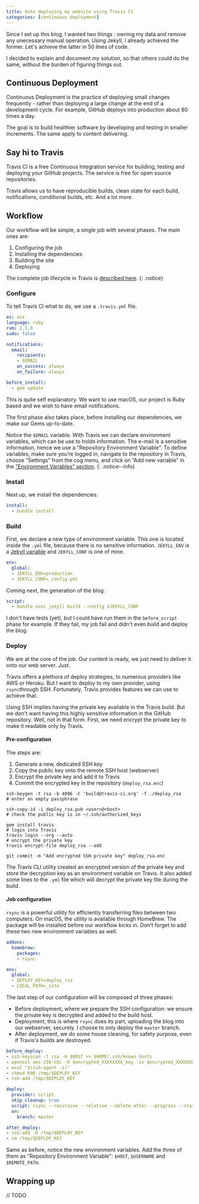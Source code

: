 ```yaml
---
title: Auto deploying my website using Travis CI
categories: [continuous deployment]
---
```


Since I set up this blog, I wanted two things : owning my data and remove any unecessary manual operation. Using Jekyll, I already achieved the former. Let's achieve the latter in 50 lines of code.

I decided to explain and document my solution, so that others could do the same, without the burden of figuring things out. 

## Continuous Deployment

Continuous Deployment is the practice of deploying small changes frequently - rather than deploying a large change at the end of a development cycle. For example, GitHub deploys into production about 80 times a day.

The goal is to build healthier software by developing and testing in smaller increments. The same apply to content delivering.

## Say hi to Travis

Travis CI is a free Continuous Integration service for building, testing and deploying your GitHub projects. The service is free for open source repositories.

Travis allows us to have reproducible builds, clean state for each build, notifications, conditional builds, etc. And a lot more.

## Workflow

Our workflow will be simple, a single job with several phases. The main ones are:

1. Configuring the job
2. Installing the dependencies
3. Building the site
4. Deploying

The complete job lifecycle in Travis is [described here](https://docs.travis-ci.com/user/job-lifecycle#the-job-lifecycle).
{: .notice}

### Configure

To tell Travis CI what to do, we use a `.travis.yml` file. 

```yaml
os: osx
language: ruby
rvm: 2.5.0
sudo: false

notifications:
  email:
    recipients:
    - $EMAIL
    on_success: always
    on_failure: always

before_install:
  - gem update
```

This is quite self explanatory. We want to use macOS, our project is Ruby based and we wish to have email notifications. 

The first phase also takes place, before installing our dependencies, we make our Gems up-to-date.

Notice the `$EMAIL` variable. With Travis we can declare environment variables, which can be use to holds information. The e-mail is a sensitive information, hence we use a "Repository Environment Variable". To define variables, make sure you’re logged in, navigate to the repository in Travis, choose “Settings” from the cog menu, and click on “Add new variable” in the [“Environment Variables” section](https://docs.travis-ci.com/user/environment-variables#defining-variables-in-repository-settings).
{: .notice--info}

### Install

Next up, we install the dependencies.

```yaml
install:
  - bundle install
```

### Build

First, we declare a new type of environment variable. This one is located inside the `.yml` file, because there is no sensitive information. `JEKYLL_ENV` is a [Jekyll variable](https://jekyllrb.com/docs/configuration/environments/) and `JEKYLL_CONF` is one of mine.

```yaml
env:
  global:
  - JEKYLL_ENV=production
  - JEKYLL_CONF=_config.yml
```

Coming next, the generation of the blog.

```yaml
script:
  - bundle exec jekyll build --config $JEKYLL_CONF
```

I don't have tests (yet), but I could have run them in the `before_script` phase for example. If they fail, my job fail and didn't even build and deploy the blog.

### Deploy

We are at the core of the job. Our content is ready, we just need to deliver it onto our web server. *Just*.

Travis offers a plethora of deploy strategies, to numerous providers like AWS or Heroku. But I want to deploy to my own provider, using `rsync`through SSH. Fortunately, Travis provides features we can use to achieve that.

Using SSH implies having the private key available in the Travis build. But we don't want having this highly sensitive information in the GitHub repository. Well, not in that form. First, we need encrypt the private key to make it readable only by Travis.

#### Pre-configuration

The steps are:

1. Generate a new, dedicated SSH key
2. Copy the public key onto the remote SSH host (webserver)
3. Encrypt the private key and add it to Travis
4. Commit the encrypted key in the repository (`deploy_rsa.enc`)

```shell
ssh-keygen -t rsa -b 4096 -C 'build@travis-ci.org' -f ./deploy_rsa
# enter an empty passphrase

ssh-copy-id -i deploy_rsa.pub <user>@<host>
# check the public key is in ~/.ssh/authorized_keys

gem install travis 
# login into Travis
travis login --org --auto
# encrypt the private key 
travis encrypt-file deploy_rsa --add

git commit -m "Add encrypted SSH private key" deploy_rsa.enc
```

The Travis CLI utility created an encrypted version of the private key and store the decryption key as an environment variable on Travis. It also added some lines to the `.yml` file which will decrypt the private key file during the build.

#### Job configuration

`rsync` is a powerful utility for efficiently transferring files between two computers. On macOS, the utility is available through HomeBrew. The package will be installed before our workflow kicks in. Don't forget to add these two new environment variables as well.

```yaml
addons:
  homebrew:
    packages:
    - rsync

env:
  global:
  - DEPLOY_KEY=deploy_rsa
  - LOCAL_PATH=_site
```

The last step of our configuration will be composed of three phases:

- Before deployment, where we prepare the SSH configuration: we ensure the private key is decrypted and added to the build host.
- Deployment, this is where `rsync` does its part, uploading the blog into our webserver, securely. I choose to only deploy the `master` branch.
- After deployment, we do some house cleaning, for safety purpose, even if Travis's builds are destroyed.

```yaml
before_deploy:
- ssh-keyscan -t rsa -H $HOST >> $HOME/.ssh/known_hosts
- openssl aes-256-cbc -K $encrypted_XXXXXXXX_key -iv $encrypted_XXXXXXXX5_iv -in $DEPLOY_KEY.enc -out /tmp/$DEPLOY_KEY -d
- eval "$(ssh-agent -s)"
- chmod 600 /tmp/$DEPLOY_KEY
- ssh-add /tmp/$DEPLOY_KEY

deploy:
  provider: script
  skip_cleanup: true
  script: rsync --recursive --relative --delete-after --progress --stats $LOCAL_PATH $USERNAME@$HOST:$REMOTE_PATH
  on:
    branch: master

after_deploy:
- ssh-add -D /tmp/$DEPLOY_KEY
- rm /tmp/$DEPLOY_KEY
```

Same as before, notice the new environment variables. Add the three of them as "Repository Environment Variable": `$HOST`, `$USERNAME` and `$REMOTE_PATH`. 

## Wrapping up

// TODO